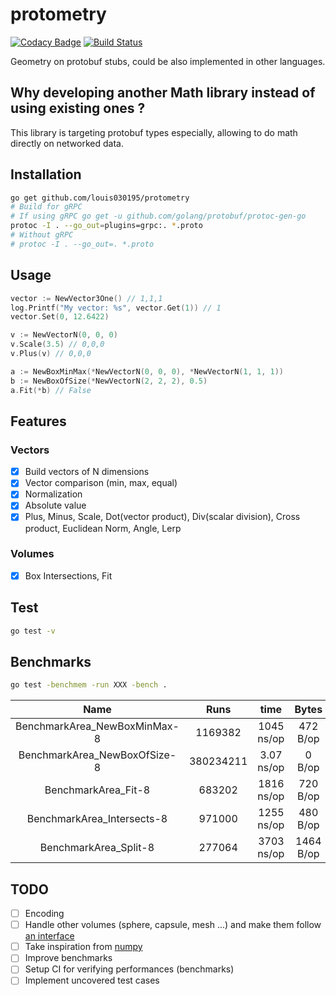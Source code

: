 
# protometry

[![Codacy Badge](https://api.codacy.com/project/badge/Grade/52ed0a7a050c470ababeb6e888d51878)](https://app.codacy.com/gh/The-Tensox/protometry?utm_source=github.com&utm_medium=referral&utm_content=The-Tensox/protometry&utm_campaign=Badge_Grade_Dashboard)
[![Build Status](https://img.shields.io/circleci/project/The-Tensox/protometry/master.svg)](https://circleci.com/gh/The-Tensox/protometry)

Geometry on protobuf stubs, could be also implemented in other languages.

## Why developing another Math library instead of using existing ones ?

This library is targeting protobuf types especially, allowing to do math directly on networked data.

## Installation

```bash
go get github.com/louis030195/protometry
# Build for gRPC
# If using gRPC go get -u github.com/golang/protobuf/protoc-gen-go
protoc -I . --go_out=plugins=grpc:. *.proto
# Without gRPC
# protoc -I . --go_out=. *.proto
```

## Usage

```go
vector := NewVector3One() // 1,1,1
log.Printf("My vector: %s", vector.Get(1)) // 1
vector.Set(0, 12.6422)

v := NewVectorN(0, 0, 0)
v.Scale(3.5) // 0,0,0
v.Plus(v) // 0,0,0

a := NewBoxMinMax(*NewVectorN(0, 0, 0), *NewVectorN(1, 1, 1))
b := NewBoxOfSize(*NewVectorN(2, 2, 2), 0.5)
a.Fit(*b) // False
```

## Features

### Vectors

- [x] Build vectors of N dimensions
- [x] Vector comparison (min, max, equal)
- [x] Normalization
- [x] Absolute value
- [x] Plus, Minus, Scale, Dot(vector product), Div(scalar division), Cross product, Euclidean Norm, Angle, Lerp

### Volumes

- [x] Box Intersections, Fit

## Test

```bash
go test -v
```

## Benchmarks

```bash
go test -benchmem -run XXX -bench .
```

|Name   |   Runs   |   time   |   Bytes   |   Allocs   |
|:-----:|:--------:|:--------:|:---------:|:----------:|
|BenchmarkArea_NewBoxMinMax-8   |   1169382   |   1045 ns/op   |   472 B/op  |   13 allocs/op   |
|BenchmarkArea_NewBoxOfSize-8   |   380234211   |   3.07 ns/op   |   0 B/op   |   0 allocs/op   |
|BenchmarkArea_Fit-8   |   683202   |   1816 ns/op   |   720 B/op   |   24 allocs/op   |
|BenchmarkArea_Intersects-8   |   971000   |   1255 ns/op   |   480 B/op   |   16 allocs/op   |
|BenchmarkArea_Split-8   |   277064   |   3703 ns/op   |   1464 B/op   |   44 allocs/op   |

## TODO

- [ ] Encoding
- [ ] Handle other volumes (sphere, capsule, mesh ...) and make them follow [an interface](./volumen.go)
- [ ] Take inspiration from [numpy](https://numpy.org)
- [ ] Improve benchmarks
- [ ] Setup CI for verifying performances (benchmarks)
- [ ] Implement uncovered test cases
